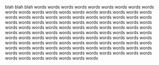 blah blah blah words words words words words words words words words words words words words words words words words words words words words words words words words words words words words 
words words words words words words words words words words words words words words words words words words words words words words words words words words words 
words words words words words words words words words words words words words words words words words words words words words words words words words words words words words words words 
words words words words words words words words words words words words words words words words words words words words words words words words words words words words 
